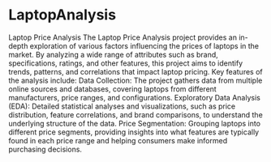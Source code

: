 # LaptopAnalysis
Laptop Price Analysis
The Laptop Price Analysis project provides an in-depth exploration of various factors influencing the prices of laptops in the market. By analyzing a wide range of attributes such as brand, specifications, ratings, and other features, this project aims to identify trends, patterns, and correlations that impact laptop pricing.
Key features of the analysis include:
Data Collection: The project gathers data from multiple online sources and databases, covering laptops from different manufacturers, price ranges, and configurations.
Exploratory Data Analysis (EDA): Detailed statistical analyses and visualizations, such as price distribution, feature correlations, and brand comparisons, to understand the underlying structure of the data.
Price Segmentation: Grouping laptops into different price segments, providing insights into what features are typically found in each price range and helping consumers make informed purchasing decisions.


 
